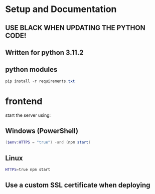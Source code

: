 # Setup and Documentation

## USE BLACK WHEN UPDATING THE PYTHON CODE!

## Written for python 3.11.2

## python modules

```powershell
pip install -r requirements.txt
```

# frontend
start the server using:

## Windows (PowerShell)

```powershell
($env:HTTPS = "true") -and (npm start)
```

## Linux

```bash
HTTPS=true npm start
```

## Use a custom SSL certificate when deploying
